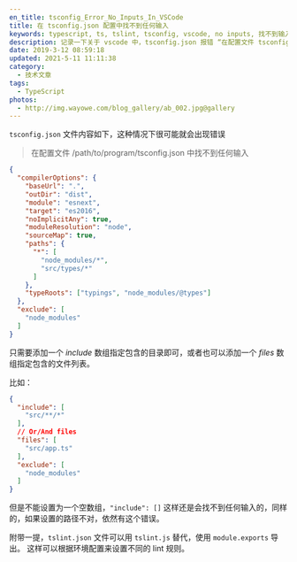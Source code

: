 ```yaml
---
en_title: tsconfig_Error_No_Inputs_In_VSCode
title: 在 tsconfig.json 配置中找不到任何输入
keywords: typescript, ts, tslint, tsconfig, vscode, no inputs, 找不到输入
description: 记录一下关于 vscode 中，tsconfig.json 报错 “在配置文件 tsconfig.json 中找不到任何输入” 的情况
date: 2019-3-12 08:59:18
updated: 2021-5-11 11:11:38
category:
  - 技术文章
tags:
  - TypeScript
photos:
  - http://img.wayowe.com/blog_gallery/ab_002.jpg@gallery
---
```


`tsconfig.json` 文件内容如下，这种情况下很可能就会出现错误

> 在配置文件 /path/to/program/tsconfig.json 中找不到任何输入

``` json
{
  "compilerOptions": {
    "baseUrl": ".",
    "outDir": "dist",
    "module": "esnext",
    "target": "es2016",
    "noImplicitAny": true,
    "moduleResolution": "node",
    "sourceMap": true,
    "paths": {
      "*": [
        "node_modules/*",
        "src/types/*"
      ]
    },
    "typeRoots": ["typings", "node_modules/@types"]
  },
  "exclude": [
    "node_modules"
  ]
}
```

只需要添加一个 *include* 数组指定包含的目录即可，或者也可以添加一个 *files* 数组指定包含的文件列表。

比如：

``` json
{
  "include": [
    "src/**/*"
  ],
  // Or/And files
  "files": [
    "src/app.ts"
  ],
  "exclude": [
    "node_modules"
  ]
}
```

但是不能设置为一个空数组，`"include": []` 这样还是会找不到任何输入的，同样的，如果设置的路径不对，依然有这个错误。


附带一提，`tslint.json` 文件可以用 `tslint.js` 替代，使用 `module.exports` 导出。
这样可以根据环境配置来设置不同的 lint 规则。
